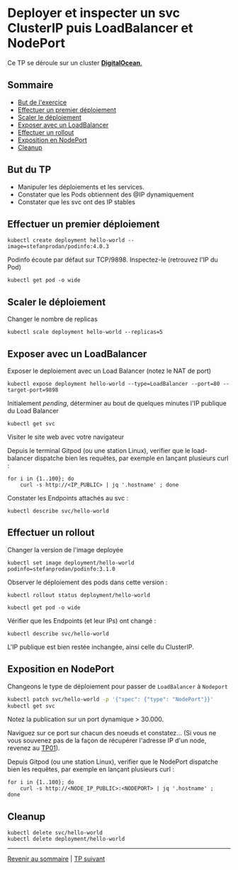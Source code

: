 # Deployer et inspecter un svc ClusterIP puis LoadBalancer et NodePort

Ce TP se déroule sur un cluster <ins>**DigitalOcean**<ins>.

## Sommaire
  * [But de l'exercice](#but-du-tp)
  * [Effectuer un premier déploiement](#effectuer-un-premier-déploiement)
  * [Scaler le déploiement](#scaler-le-déploiement)
  * [Exposer avec un LoadBalancer](#exposer-avec-un-loadbalancer)
  * [Effectuer un rollout](#effectuer-un-rollout)
  * [Exposition en NodePort](#exposition-en-nodeport)
  * [Cleanup](#cleanup)


## But du TP
* Manipuler les déploiements et les services.
* Constater que les Pods obtiennent des @IP dynamiquement
* Constater que les svc ont des IP stables


## Effectuer un premier déploiement
```shell
kubectl create deployment hello-world --image=stefanprodan/podinfo:4.0.3
```

Podinfo écoute par défaut sur TCP/9898.
Inspectez-le (retrouvez l'IP du Pod)
```shell
kubectl get pod -o wide
```
## Scaler le déploiement

Changer le nombre de replicas 
```shell
kubectl scale deployment hello-world --replicas=5
```
## Exposer avec un LoadBalancer

Exposer le deploiement avec un Load Balancer (notez le NAT de port)
```shell
kubectl expose deployment hello-world --type=LoadBalancer --port=80 --target-port=9898
```

Initialement *pending*, déterminer au bout de quelques minutes l'IP publique du Load Balancer
```shell
kubectl get svc
```

Visiter le site web avec votre navigateur   

Depuis le terminal Gitpod (ou une station Linux), verifier que le load-balancer dispatche bien les requêtes, par exemple en lançant plusieurs curl :
```shell
for i in {1..100}; do 
    curl -s http://<IP_PUBLIC> | jq '.hostname' ; done
```

Constater les Endpoints attachés au svc :
```shell
kubectl describe svc/hello-world
```
## Effectuer un rollout

Changer la version de l'image deployée
```shell
kubectl set image deployment/hello-world podinfo=stefanprodan/podinfo:3.1.0
```

Observer le déploiement des pods dans cette version :
```shell
kubectl rollout status deployment/hello-world
```

```shell
kubectl get pod -o wide
```

Vérifier que les Endpoints (et leur IPs) ont changé :
```shell
kubectl describe svc/hello-world
```

L'IP publique est bien restée inchangée, ainsi celle du ClusterIP.

## Exposition en NodePort

Changeons le type de déploiement pour passer de `LoadBalancer` à `Nodeport`
```bash
kubectl patch svc/hello-world -p '{"spec": {"type": "NodePort"}}'
kubectl get svc
```

Notez la publication sur un port dynamique > 30.000.

Naviguez sur ce port sur chacun des noeuds et constatez...
(Si vous ne vous souvenez pas de la façon de récupérer l'adresse IP d'un node, revenez au [TP01](https://github.com/srnfr/TP-CNI/blob/main/docs/TP01.md#v%C3%A9rifier-que-lacc%C3%A8s-kubectl-fonctionne)).

Depuis Gitpod (ou une station Linux), verifier que le NodePort dispatche bien les requêtes, par exemple en lançant plusieurs curl :
```shell
for i in {1..100}; do 
    curl -s http://<NODE_IP_PUBLIC>:<NODEPORT> | jq '.hostname' ; 
done
```

## Cleanup

```shell
kubectl delete svc/hello-world
kubectl delete deployment/hello-world
```

----

[Revenir au sommaire](../README.md) | [TP suivant](./TP03.md)
